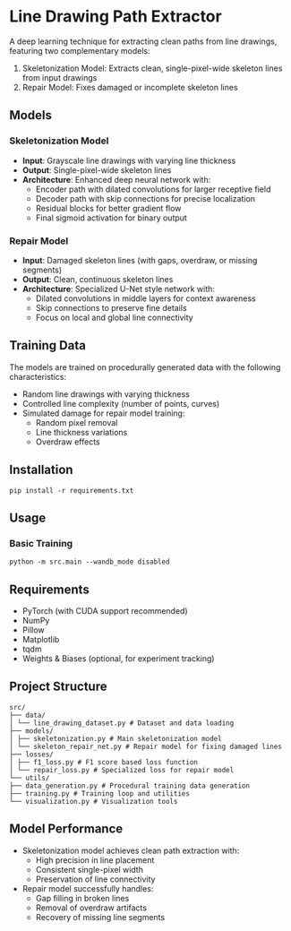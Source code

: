# Line Drawing Path Extractor

A deep learning technique for extracting clean paths from line drawings, featuring two complementary models:

1. Skeletonization Model: Extracts clean, single-pixel-wide skeleton lines from input drawings
2. Repair Model: Fixes damaged or incomplete skeleton lines

## Models

### Skeletonization Model
- **Input**: Grayscale line drawings with varying line thickness
- **Output**: Single-pixel-wide skeleton lines
- **Architecture**: Enhanced deep neural network with:
  - Encoder path with dilated convolutions for larger receptive field
  - Decoder path with skip connections for precise localization
  - Residual blocks for better gradient flow
  - Final sigmoid activation for binary output

### Repair Model
- **Input**: Damaged skeleton lines (with gaps, overdraw, or missing segments)
- **Output**: Clean, continuous skeleton lines
- **Architecture**: Specialized U-Net style network with:
  - Dilated convolutions in middle layers for context awareness
  - Skip connections to preserve fine details
  - Focus on local and global line connectivity

## Training Data

The models are trained on procedurally generated data with the following characteristics:
- Random line drawings with varying thickness
- Controlled line complexity (number of points, curves)
- Simulated damage for repair model training:
  - Random pixel removal
  - Line thickness variations
  - Overdraw effects

## Installation
`pip install -r requirements.txt`

## Usage

### Basic Training
`python -m src.main --wandb_mode disabled`

## Requirements
- PyTorch (with CUDA support recommended)
- NumPy
- Pillow
- Matplotlib
- tqdm
- Weights & Biases (optional, for experiment tracking)

## Project Structure

```
src/
├── data/
│ └── line_drawing_dataset.py # Dataset and data loading
├── models/
│ ├── skeletonization.py # Main skeletonization model
│ └── skeleton_repair_net.py # Repair model for fixing damaged lines
├── losses/
│ ├── f1_loss.py # F1 score based loss function
│ └── repair_loss.py # Specialized loss for repair model
└── utils/
├── data_generation.py # Procedural training data generation
├── training.py # Training loop and utilities
└── visualization.py # Visualization tools
```

## Model Performance
- Skeletonization model achieves clean path extraction with:
  - High precision in line placement
  - Consistent single-pixel width
  - Preservation of line connectivity
- Repair model successfully handles:
  - Gap filling in broken lines
  - Removal of overdraw artifacts
  - Recovery of missing line segments
